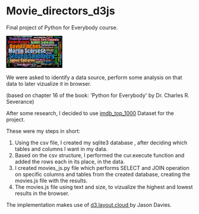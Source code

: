 # Movie_directors_d3js
Final project of Python for Everybody course.

<img src="https://github.com/YanShtein/Movie_directors_d3js/blob/main/preview.PNG" alt="Output preview" style="max-width: 30%;">

We were asked to identify a data source, perform some analysis on that data to later vizualize it in browser. 

(based on chapter 16 of the book: 'Python for Everybody' by Dr. Charles R. Severance)

After some research, I decided to use <a href='https://www.kaggle.com/harshitshankhdhar/imdb-dataset-of-top-1000-movies-and-tv-shows?select=imdb_top_1000.csv'>imdb_top_1000</a> Dataset for the project.

These were my steps in short:
1. Using the csv file, I created my sqlite3 database , after deciding which tables and columns I want in my data.
2. Based on the csv structure, I performed the cur.execute function and added the rows each in its place, in the data.
3. I created movies_js.py file which performs SELECT and JOIN operation on specific columns and tables from the created database, creating the movies.js file with the results.
4. The movies.js file using text and size, to vizualize the highest and lowest results in the browser.

The implementation makes use of <a href='https://github.com/jasondavies/d3-cloud'>d3.layout.cloud </a> by Jason Davies.
